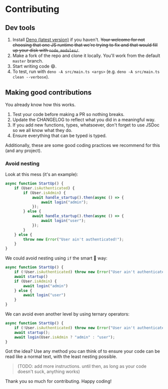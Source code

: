 # Contributing

## Dev tools

1. Install [Deno (latest version)](https://deno.com) if you haven't. ~~Your welcome for not choosing that one JS runtime that we're trying to fix and that would fill up your disk with `node_modules/`~~.
2. Make a fork of the repo and clone it locally. You'll work from the default `master` branch.
3. Start writing code :smile:.
4. To test, run with `deno -A src/main.ts <args>` (e.g. `deno -A src/main.ts clean --verbose`).

## Making good contributions

You already know how this works.

1. Test your code before making a PR so nothing breaks.
2. Update the CHANGELOG to reflect what you did in a meaningful way.
3. If you add new functions, types, whatsoever, don't forget to use JSDoc so we all know what they do.
4. Ensure everything that can be typed is typed.

Additionally, these are some good coding practices we recommend for this (and any project).

### Avoid nesting

Look at this mess (it's an example):

```ts
async function StartUp() {
    if (User.isAuthenticated) {
        if (User.isAdmin) {
            await handle_startup().then(async () => {
                await login("admin");
            });
        } else {
            await handle_startup().then(async () => {
                await login("user");
            });
        }
    } else {
        throw new Error("User ain't authenticated!");
    }
}
```

We could avoid nesting using `if` the smart 🗿 way:

```ts
async function StartUp() {
    if (!User.isAuthenticated) throw new Error("User ain't authenticated!");
    await startup()
    if (User.isAdmin) {
        await login("admin")
    } else {
        await login("user")
    }
}
```

We can avoid even another level by using ternary operators:

```ts
async function StartUp() {
    if (!User.isAuthenticated) throw new Error("User ain't authenticated!");
    await startup();
    await login(User.isAdmin ? "admin" : "user");
}
```

Got the idea? Use any method you can think of to ensure your code can be read like a normal text, with the least nesting possible.

> (TODO: add more instructions. until then, as long as your code doesn't suck, anything works)

Thank you so much for contributing. Happy coding!

